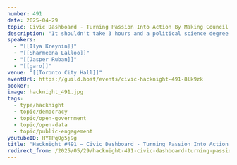 ```yaml
---
number: 491
date: 2025-04-29
topic: Civic Dashboard - Turning Passion Into Action By Making Council Accessible To All
description: "It shouldn't take 3 hours and a political science degree to understand City Council and how to meaningfully engage with it.\nCivic Dashboard (civicdashboard.ca) is a 100% volunteer-run effort to make it take a few minutes, make Toronto the most people-powered version of itself, and have fun doing it!\nUnderstand how Council works, see your councillor's voting record, get alerts whenever an item relevant to you is coming up, and take meaningful action with 1 click - and we're just getting started \U0001F601"
speakers:
  - "[[Ilya Kreynin]]"
  - "[[Sharmeena Lalloo]]"
  - "[[Jasper Ruban]]"
  - "[[garo]]"
venue: "[[Toronto City Hall]]"
eventUrl: https://guild.host/events/civic-hacknight-491-8lk9zk
booker:
image: hacknight_491.jpg
tags:
  - type/hacknight
  - topic/democracy
  - topic/open-government
  - topic/open-data
  - topic/public-engagement
youtubeID: HYTPqOg5j9g
title: "Hacknight #491 – Civic Dashboard - Turning Passion Into Action By Making Council Accessible To All"
redirect_from: /2025/05/29/hacknight-491-civic-dashboard-turning-passion-into-action-by-making-council-accessible-to-all/
---
```

